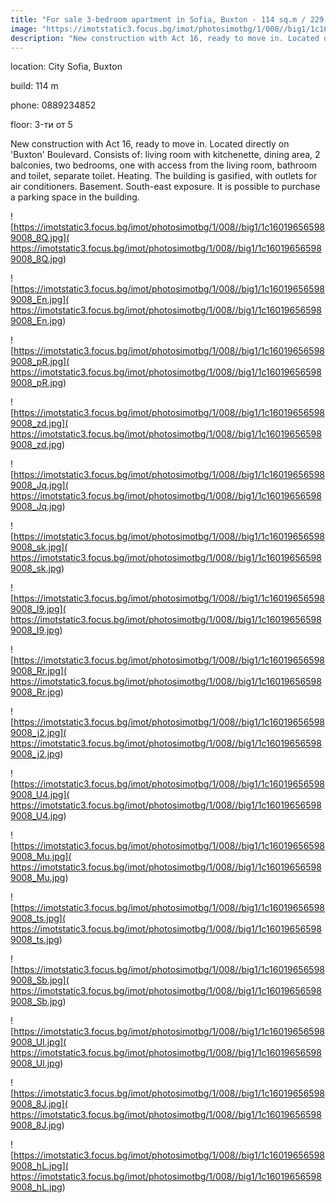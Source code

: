 ```yaml
---
title: "For sale 3-bedroom apartment in Sofia, Buxton - 114 sq.m / 229,000 EUR :: imot.bg Ad"
image: "https://imotstatic3.focus.bg/imot/photosimotbg/1/008//big1/1c160196565989008_1n.jpg"
description: "New construction with Act 16, ready to move in. Located directly on 'Buxton' Boulevard. Consists of: living room with kitchenette, dining area, 2 balconies, two bedrooms, one with access from the living room, bathroom and toilet, separate toilet. Heating. The building is gasified, with outlets for air conditioners. Basement. South-east exposure. It is possible to purchase a parking space in the building."
---
```


location: City Sofia, Buxton

build: 114 m

phone: 0889234852

floor: 3-ти от 5

New construction with Act 16, ready to move in. Located directly on 'Buxton' Boulevard. Consists of: living room with kitchenette, dining area, 2 balconies, two bedrooms, one with access from the living room, bathroom and toilet, separate toilet. Heating. The building is gasified, with outlets for air conditioners. Basement. South-east exposure. It is possible to purchase a parking space in the building.


![https://imotstatic3.focus.bg/imot/photosimotbg/1/008//big1/1c160196565989008_8Q.jpg]( https://imotstatic3.focus.bg/imot/photosimotbg/1/008//big1/1c160196565989008_8Q.jpg)


![https://imotstatic3.focus.bg/imot/photosimotbg/1/008//big1/1c160196565989008_En.jpg]( https://imotstatic3.focus.bg/imot/photosimotbg/1/008//big1/1c160196565989008_En.jpg)


![https://imotstatic3.focus.bg/imot/photosimotbg/1/008//big1/1c160196565989008_pR.jpg]( https://imotstatic3.focus.bg/imot/photosimotbg/1/008//big1/1c160196565989008_pR.jpg)


![https://imotstatic3.focus.bg/imot/photosimotbg/1/008//big1/1c160196565989008_zd.jpg]( https://imotstatic3.focus.bg/imot/photosimotbg/1/008//big1/1c160196565989008_zd.jpg)


![https://imotstatic3.focus.bg/imot/photosimotbg/1/008//big1/1c160196565989008_Jq.jpg]( https://imotstatic3.focus.bg/imot/photosimotbg/1/008//big1/1c160196565989008_Jq.jpg)


![https://imotstatic3.focus.bg/imot/photosimotbg/1/008//big1/1c160196565989008_sk.jpg]( https://imotstatic3.focus.bg/imot/photosimotbg/1/008//big1/1c160196565989008_sk.jpg)


![https://imotstatic3.focus.bg/imot/photosimotbg/1/008//big1/1c160196565989008_I9.jpg]( https://imotstatic3.focus.bg/imot/photosimotbg/1/008//big1/1c160196565989008_I9.jpg)


![https://imotstatic3.focus.bg/imot/photosimotbg/1/008//big1/1c160196565989008_Rr.jpg]( https://imotstatic3.focus.bg/imot/photosimotbg/1/008//big1/1c160196565989008_Rr.jpg)


![https://imotstatic3.focus.bg/imot/photosimotbg/1/008//big1/1c160196565989008_j2.jpg]( https://imotstatic3.focus.bg/imot/photosimotbg/1/008//big1/1c160196565989008_j2.jpg)


![https://imotstatic3.focus.bg/imot/photosimotbg/1/008//big1/1c160196565989008_U4.jpg]( https://imotstatic3.focus.bg/imot/photosimotbg/1/008//big1/1c160196565989008_U4.jpg)


![https://imotstatic3.focus.bg/imot/photosimotbg/1/008//big1/1c160196565989008_Mu.jpg]( https://imotstatic3.focus.bg/imot/photosimotbg/1/008//big1/1c160196565989008_Mu.jpg)


![https://imotstatic3.focus.bg/imot/photosimotbg/1/008//big1/1c160196565989008_ts.jpg]( https://imotstatic3.focus.bg/imot/photosimotbg/1/008//big1/1c160196565989008_ts.jpg)


![https://imotstatic3.focus.bg/imot/photosimotbg/1/008//big1/1c160196565989008_Sb.jpg]( https://imotstatic3.focus.bg/imot/photosimotbg/1/008//big1/1c160196565989008_Sb.jpg)


![https://imotstatic3.focus.bg/imot/photosimotbg/1/008//big1/1c160196565989008_Ul.jpg]( https://imotstatic3.focus.bg/imot/photosimotbg/1/008//big1/1c160196565989008_Ul.jpg)


![https://imotstatic3.focus.bg/imot/photosimotbg/1/008//big1/1c160196565989008_8J.jpg]( https://imotstatic3.focus.bg/imot/photosimotbg/1/008//big1/1c160196565989008_8J.jpg)


![https://imotstatic3.focus.bg/imot/photosimotbg/1/008//big1/1c160196565989008_hL.jpg]( https://imotstatic3.focus.bg/imot/photosimotbg/1/008//big1/1c160196565989008_hL.jpg)


